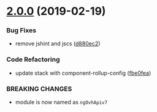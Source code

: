# [2.0.0](https://github.com/ovh-ux/ng-ovh-apiv7/compare/v1.2.8...v2.0.0) (2019-02-19)


### Bug Fixes

* remove jshint and jscs ([d880ec2](https://github.com/ovh-ux/ng-ovh-apiv7/commit/d880ec2))


### Code Refactoring

* update stack with component-rollup-config ([fbe0fea](https://github.com/ovh-ux/ng-ovh-apiv7/commit/fbe0fea))


### BREAKING CHANGES

* module is now named as `ngOvhApiv7`




